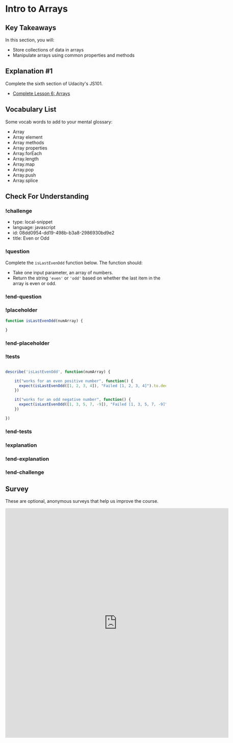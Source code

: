 # Intro to Arrays

## Key Takeaways

In this section, you will:
* Store collections of data in arrays
* Manipulate arrays using common properties and methods

## Explanation #1

Complete the sixth section of Udacity's JS101.

* [Complete Lesson 6: Arrays](https://classroom.udacity.com/courses/ud803)

<!-- ## Explanation #2

Work on the first 8 lessons Codecademy's [Arrays and Objects in JS](https://www.codecademy.com/en/courses/javascript-beginner-en-9Sgpi/0/1) module. If you're having trouble, the page links some past exercises you can review. -->

## Vocabulary List
Some vocab words to add to your mental glossary:
* Array
* Array element
* Array methods
* Array properties
* Array.forEach
* Array.length
* Array.map
* Array.pop
* Array.push
* Array.splice

## Check For Understanding

<!--BEGIN CHALLENGE-->

### !challenge

* type: local-snippet
* language: javascript
* id: 08dd0954-dd19-498b-b3a8-2986930bd9e2
* title: Even or Odd

### !question

Complete the `isLastEvenOdd` function below. The function should:
* Take one input parameter, an array of numbers.
* Return the string `'even'` or `'odd'` based on whether the last item in the array is even or odd.

### !end-question

### !placeholder

```js
function isLastEvenOdd(numArray) {

}
```

### !end-placeholder

### !tests

```js

describe('isLastEvenOdd', function(numArray) {

    it("works for an even positive number", function() {
      expect(isLastEvenOdd([1, 2, 3, 4]), "Failed [1, 2, 3, 4]").to.deep.eq('even')
    })

    it("works for an odd negative number", function() {
      expect(isLastEvenOdd([1, 3, 5, 7, -9]), "Failed [1, 3, 5, 7, -9]").to.deep.eq('odd')
    })

})

```

### !end-tests

### !explanation

### !end-explanation

### !end-challenge

<!--END CHALLENGE-->

## Survey

These are optional, anonymous surveys that help us improve the course.

<p><iframe src="https://docs.google.com/forms/d/e/1FAIpQLSeZQrmqZeupBGMHFZ1uIKxbGI4vAbpnfwHyctxBB9-9HjMjBA/viewform?embedded=true" width="700" height="720" frameborder="0" marginheight="0" marginwidth="0">Loading...</iframe></p>

